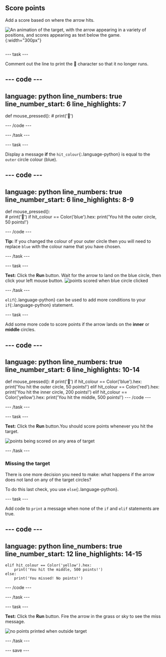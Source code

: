 ## Score points

<div style="display: flex; flex-wrap: wrap">
<div style="flex-basis: 200px; flex-grow: 1; margin-right: 15px;">
Add a score based on where the arrow hits.
</div>
<div>

![An animation of the target, with the arrow appearing in a variety of positions, and scores appearing as text below the game.](images/points-scored.gif){:width="300px"}

</div>
</div>

--- task ---

Comment out the line to print the 🎯 character so that it no longer runs.

--- code ---
---
language: python
line_numbers: true
line_number_start: 6
line_highlights: 7
---
def mouse_pressed():
    # print('🎯')

--- /code ---

--- /task ---

--- task ---

Display a message **if** the `hit_colour`{:.language-python} is equal to the `outer` circle colour (blue). 

--- code ---
---
language: python
line_numbers: true
line_number_start: 6
line_highlights: 8-9
---
def mouse_pressed():    
    # print('🎯')
    if hit_colour == Color('blue').hex:
        print('You hit the outer circle, 50 points!')

--- /code ---

**Tip:** If you changed the colour of your outer circle then you will need to replace `blue` with the colour name that you have chosen.

--- /task ---

--- task ---

**Test:** Click the **Run** button. Wait for the arrow to land on the blue circle, then click your left mouse button.
![points scored when blue circle clicked](images/blue_circle_points.gif)

--- /task ---

`elif`{:.language-python} can be used to add more conditions to your `if`{:.language-python} statement. 

--- task ---

Add some more code to score points if the arrow lands on the **inner** or **middle** circles.

--- code ---
---
language: python
line_numbers: true
line_number_start: 6
line_highlights: 10-14
---

def mouse_pressed():
    # print('🎯')
    if hit_colour == Color('blue').hex:
        print('You hit the outer circle, 50 points!')
    elif hit_colour == Color('red').hex:
        print('You hit the inner circle, 200 points!')
    elif hit_colour == Color('yellow').hex:
        print('You hit the middle, 500 points!')
--- /code ---

--- /task ---

--- task ---

**Test:** Click the **Run** button.You should score points whenever you hit the target.

![points being scored on any area of target](images/yellow-points.png)

--- /task ---

### Missing the target

There is one more decision you need to make: what happens if the arrow does not land on any of the target circles?

To do this last check, you use `else`{:.language-python}.

--- task ---

Add code to `print` a message when none of the `if` and `elif` statements are true.

--- code ---
---
language: python
line_numbers: true
line_number_start: 12
line_highlights: 14-15
---

    elif hit_colour == Color('yellow').hex:
        print('You hit the middle, 500 points!')
    else:   
        print('You missed! No points!')
--- /code ---

--- /task ---

--- task ---

**Test:** Click the **Run** button. Fire the arrow in the grass or sky to see the miss message.

![no points printed when outside target](images/missed_no_points.gif)

--- /task ---

--- save ---
